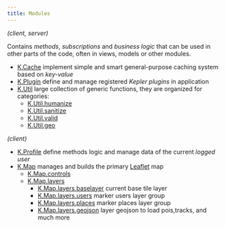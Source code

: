 ```yaml
---
title: Modules
---
```


*(client, server)*

Contains *methods*, *subscriptions* and *business logic* that can be used in other parts of the code, often in views, models or other modules.
* [K.Cache](https://github.com/Keplerjs/Kepler/tree/master/packages/core/modules/Cache.js)
  implement simple and smart general-purpose caching system based on *key-value*
* [K.Plugin](https://github.com/Keplerjs/Kepler/tree/master/packages/core/modules/Plugin.js)
  define and manage registered *Kepler plugins* in application
* [K.Util](https://github.com/Keplerjs/Kepler/tree/master/packages/core/modules/Util.js)
  large collection of generic functions, they are organized for categories:
  - [K.Util.humanize](https://github.com/Keplerjs/Kepler/tree/master/packages/core/modules/Util_humanize.js)
  - [K.Util.sanitize](https://github.com/Keplerjs/Kepler/tree/master/packages/core/modules/Util_sanitize.js)
  - [K.Util.valid](https://github.com/Keplerjs/Kepler/tree/master/packages/core/modules/Util_valid.js)
  - [K.Util.geo](https://github.com/Keplerjs/Kepler/tree/master/packages/core/modules/Util_geo.js) 

*(client)*

* [K.Profile](https://github.com/Keplerjs/Kepler/tree/master/packages/core/client/Profile.js)
  define methods logic and manage data of the current *logged user*
* [K.Map](https://github.com/Keplerjs/Kepler/tree/master/packages/core/client/Map.js)
  manages and builds the primary [Leaflet](http://leafletjs.com/) map
  - [K.Map.controls](https://github.com/Keplerjs/Kepler/tree/master/packages/core/client/Map_controls.js)
  - [K.Map.layers](https://github.com/Keplerjs/Kepler/tree/master/packages/core/client/Map_layers.js)
    - [K.Map.layers.baselayer](https://github.com/Keplerjs/Kepler/tree/master/packages/core/client/Map_layers.js) current base tile layer
    - [K.Map.layers.users](https://github.com/Keplerjs/Kepler/tree/master/packages/core/client/Map_layers.js) marker users layer group
    - [K.Map.layers.places](https://github.com/Keplerjs/Kepler/tree/master/packages/core/client/Map_layers.js) marker places layer group
    - [K.Map.layers.geojson](https://github.com/Keplerjs/Kepler/tree/master/packages/core/client/Map_layers.js) layer geojson to load pois,tracks, and much more
    
